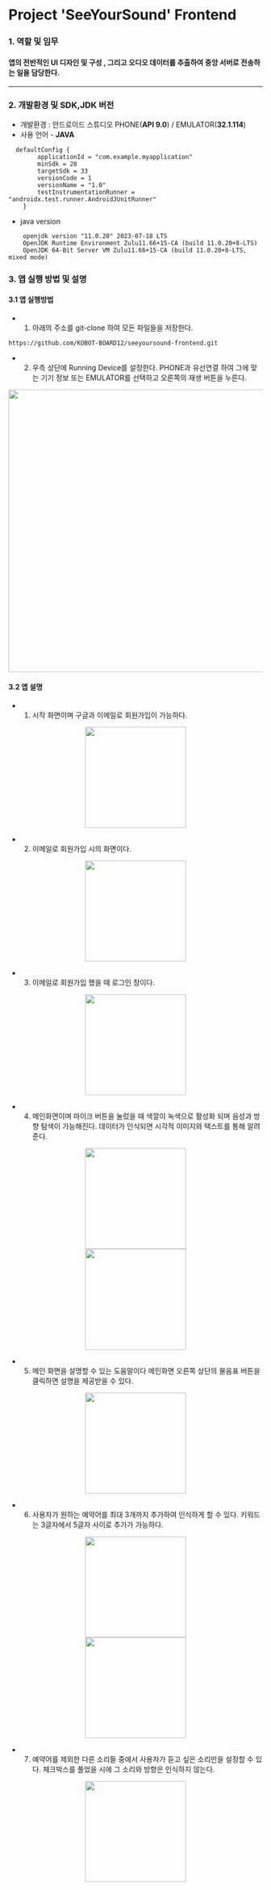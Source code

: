 # Project 'SeeYourSound' Frontend

### 1. 역할 및 임무 

#### 앱의 전반적인 UI 디자인 및 구성 , 그리고 오디오 데이터를 추출하여 중앙 서버로 전송하는 일을 담당한다.

---

### 2. 개발환경 및 SDK,JDK 버전  
* 개발환경 : 안드로이드 스튜디오 PHONE(**API 9.0**) / EMULATOR(**32.1.114**)  
* 사용 언어 - **JAVA**
~~~
  defaultConfig {
        applicationId = "com.example.myapplication"
        minSdk = 28
        targetSdk = 33
        versionCode = 1
        versionName = "1.0"
        testInstrumentationRunner = "androidx.test.runner.AndroidJUnitRunner"
    }
  ~~~
* java version
  

~~~
    openjdk version "11.0.20" 2023-07-18 LTS
    OpenJDK Runtime Environment Zulu11.66+15-CA (build 11.0.20+8-LTS)
    OpenJDK 64-Bit Server VM Zulu11.66+15-CA (build 11.0.20+8-LTS, mixed mode)
  ~~~


### 3. 앱 실행 방법 및 설명
#### 3.1 앱 실행방법 
* 1. 아래의 주소를 git-clone 하여 모든 파일들을 저장한다. 
~~~
https://github.com/KOBOT-BOARD12/seeyoursound-frontend.git
~~~

* 2. 우측 상단에 Running Device를 설정한다. PHONE과 유선연결 하여 그에 맞는 기기 정보 또는 EMULATOR를 선택하고 오른쪽의 재생 버튼을 누른다.

<div align="center">
<img width="560" src="https://i.esdrop.com/d/f/MQDIWwBKU7/63NVRdRTes.png">  
</div>

#### 3.2 앱 설명
* 1. 시작 화면이며 구글과 이메일로 회원가입이 가능하다.
<div align="center">
<img width="200" src="https://i.esdrop.com/d/f/MQDIWwBKU7/1RQtfjACrM.jpg">  
</div>

* 2. 이메일로 회원가입 시의 화면이다. 
<div align="center">
<img width="200" src="https://i.esdrop.com/d/f/MQDIWwBKU7/cGucS9GUeX.jpg">  
</div>

* 3. 이메일로 회원가입 했을 때 로그인 창이다.
<div align="center">
<img width="200" src="https://i.esdrop.com/d/f/MQDIWwBKU7/YpDGLQjsBn.jpg">  
</div>

* 4. 메인화면이며 마이크 버튼을 눌렀을 때 색깔이 녹색으로 활성화 되며 음성과 방향 탐색이 가능해진다. 데이터가 인식되면 시각적 이미지와 텍스트를 통해 알려준다. 
<div align="center">
<img width="200" src="https://i.esdrop.com/d/f/MQDIWwBKU7/wOgX3KZGnE.jpg">  
</div>

<div align="center">
<img width="200" src="https://i.esdrop.com/d/f/MQDIWwBKU7/Jn1Lq2UNfp.jpg">  
</div>

* 5. 메인 화면을 설명할 수 있는 도움말이다 메인화면 오른쪽 상단의 물음표 버튼을 클릭하면 설명을 제공받을 수 있다.
<div align="center">
<img width="200" src="https://i.esdrop.com/d/f/MQDIWwBKU7/P89uefO7S5.jpg">  
</div>

* 6. 사용자가 원하는 예약어를 최대 3개까지 추가하여 인식하게 할 수 있다. 키워드는 3글자에서 5글자 사이로 추가가 가능하다.
<div align="center">
<img width="200" src="https://i.esdrop.com/d/f/MQDIWwBKU7/9LHdBe0iLQ.jpg">  
</div>

<div align="center">
<img width="200" src="https://i.esdrop.com/d/f/MQDIWwBKU7/jkUHFL353g.jpg">  
</div>

* 7. 예약어를 제외한 다른 소리들 중에서 사용자가 듣고 싶은 소리만을 설정할 수 있다. 체크박스를 풀었을 시에 그 소리와 방향은 인식하지 않는다.
<div align="center">
<img width="200" src="https://i.esdrop.com/d/f/MQDIWwBKU7/xe3ZgFtDqI.jpg">  
</div>








  
